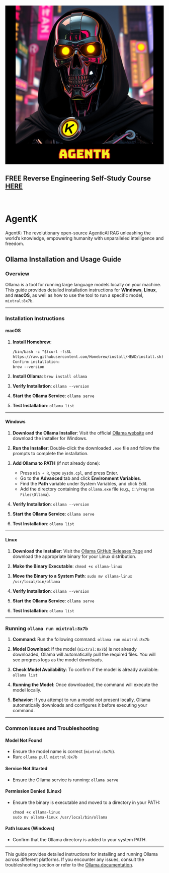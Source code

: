 ![image](https://github.com/mytechnotalent/AgentK/blob/main/AgentK.png?raw=true)

## FREE Reverse Engineering Self-Study Course [HERE](https://github.com/mytechnotalent/Reverse-Engineering-Tutorial)

<br>

# AgentK
AgentK: The revolutionary open-source AgenticAI RAG unleashing the world’s knowledge, empowering humanity with unparalleled intelligence and freedom.

## Ollama Installation and Usage Guide

### Overview

Ollama is a tool for running large language models locally on your machine. This guide provides detailed installation instructions for **Windows**, **Linux**, and **macOS**, as well as how to use the tool to run a specific model, `mixtral:8x7b`.

---

### Installation Instructions

#### macOS

1. **Install Homebrew**:
   ```
   /bin/bash -c "$(curl -fsSL https://raw.githubusercontent.com/Homebrew/install/HEAD/install.sh)"
   Confirm installation:
   brew --version
   ```

3. **Install Ollama**:
   `brew install ollama`

4. **Verify Installation**:
   `ollama --version`

5. **Start the Ollama Service**:
   `ollama serve`

6. **Test Installation**:
   `ollama list`

---

#### Windows

1. **Download the Ollama Installer**:
   Visit the official [Ollama website](https://ollama.com) and download the installer for Windows.

2. **Run the Installer**:
   Double-click the downloaded `.exe` file and follow the prompts to complete the installation.

3. **Add Ollama to PATH** (if not already done):
   - Press `Win + R`, type `sysdm.cpl`, and press Enter.
   - Go to the **Advanced** tab and click **Environment Variables**.
   - Find the **Path** variable under System Variables, and click Edit.
   - Add the directory containing the `ollama.exe` file (e.g., `C:\Program Files\Ollama`).

4. **Verify Installation**:
   `ollama --version`

5. **Start the Ollama Service**:
   `ollama serve`

6. **Test Installation**:
   `ollama list`

---

#### Linux

1. **Download the Installer**:
   Visit the [Ollama GitHub Releases Page](https://github.com/ollama/ollama/releases) and download the appropriate binary for your Linux distribution.

2. **Make the Binary Executable**:
   `chmod +x ollama-linux`

3. **Move the Binary to a System Path**:
   `sudo mv ollama-linux /usr/local/bin/ollama`

4. **Verify Installation**:
   `ollama --version`

5. **Start the Ollama Service**:
   `ollama serve`

6. **Test Installation**:
   `ollama list`

---

### Running `ollama run mixtral:8x7b`

1. **Command**:
   Run the following command:
   `ollama run mixtral:8x7b`

2. **Model Download**:
   If the model (`mixtral:8x7b`) is not already downloaded, Ollama will automatically pull the required files. You will see progress logs as the model downloads.

3. **Check Model Availability**:
   To confirm if the model is already available:
   `ollama list`

4. **Running the Model**:
   Once downloaded, the command will execute the model locally.

5. **Behavior**:
   If you attempt to run a model not present locally, Ollama automatically downloads and configures it before executing your command.

---

### Common Issues and Troubleshooting

#### Model Not Found
- Ensure the model name is correct (`mixtral:8x7b`).
- Run:
  `ollama pull mixtral:8x7b`

#### Service Not Started
- Ensure the Ollama service is running:
  `ollama serve`

#### Permission Denied (Linux)
- Ensure the binary is executable and moved to a directory in your PATH:
  ```
  chmod +x ollama-linux
  sudo mv ollama-linux /usr/local/bin/ollama
  ```

#### Path Issues (Windows)
- Confirm that the Ollama directory is added to your system PATH.

---

This guide provides detailed instructions for installing and running Ollama across different platforms. If you encounter any issues, consult the troubleshooting section or refer to the [Ollama documentation](https://ollama.com).
